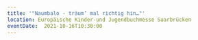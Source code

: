 ```yaml
---
title: '"Naumbalo - träum’ mal richtig hin…"'
location: Europäische Kinder-und Jugendbuchmesse Saarbrücken
eventDate:  2021-10-16T10:30:00
---
```


